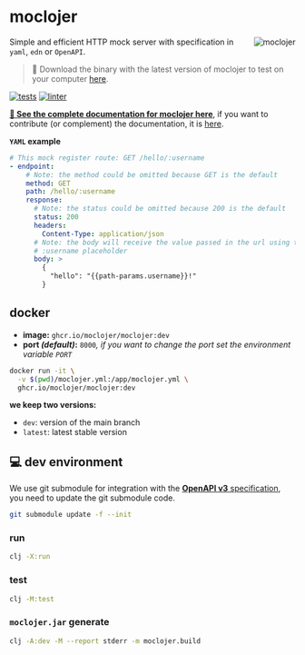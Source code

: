 # moclojer

<a href="https://github.com/moclojer/moclojer"><img align="right" src="https://github.com/moclojer/moclojer/raw/main/doc/assets/logo.png" alt="moclojer" title="moclojer" /></a>

Simple and efficient HTTP mock server with specification in `yaml`, `edn` or `OpenAPI`.

> 💾 Download the binary with the latest version of moclojer to test on your computer [here](https://github.com/moclojer/moclojer/releases/latest).

[![tests](https://github.com/moclojer/moclojer/actions/workflows/tests.yml/badge.svg?branch=main)](https://github.com/moclojer/moclojer/actions/workflows/tests.yml)
[![linter](https://github.com/moclojer/moclojer/actions/workflows/linter.yml/badge.svg?branch=main)](https://github.com/moclojer/moclojer/actions/workflows/linter.yml)

**[📖 See the complete documentation for moclojer here](https://avelino.run/projects/moclojer/)**, if you want to contribute (or complement) the documentation, it is [here](https://github.com/avelino/avelino.run/blob/main/content/projects/moclojer.md).

**`YAML` example**

```yaml
# This mock register route: GET /hello/:username
- endpoint:
    # Note: the method could be omitted because GET is the default
    method: GET
    path: /hello/:username
    response:
      # Note: the status could be omitted because 200 is the default
      status: 200
      headers:
        Content-Type: application/json
      # Note: the body will receive the value passed in the url using the
      # :username placeholder
      body: >
        {
          "hello": "{{path-params.username}}!"
        }
```

## docker

- **image:** `ghcr.io/moclojer/moclojer:dev`
- **port _(default)_:** `8000`_, if you want to change the port set the environment variable `PORT`_

```sh
docker run -it \
  -v $(pwd)/moclojer.yml:/app/moclojer.yml \
  ghcr.io/moclojer/moclojer:dev
```

**we keep two versions:**
- `dev`: version of the main branch
- `latest`: latest stable version

## 💻 dev environment

We use git submodule for integration with the [**OpenAPI v3** specification](https://github.com/OAI/OpenAPI-Specification), you need to update the git submodule code.

```sh
git submodule update -f --init
```

### run

```sh
clj -X:run
```

### test

```sh
clj -M:test
```

### `moclojer.jar` generate

```sh
clj -A:dev -M --report stderr -m moclojer.build
```

